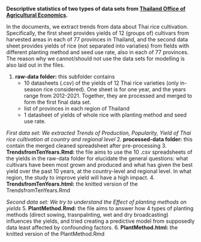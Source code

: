 
 
**Descriptive statistics of two types of data sets from [Thailand Office of Agricultural Economics](https://www.oae.go.th/view/1/%E0%B8%95%E0%B8%B2%E0%B8%A3%E0%B8%B2%E0%B8%87%E0%B9%81%E0%B8%AA%E0%B8%94%E0%B8%87%E0%B8%A3%E0%B8%B2%E0%B8%A2%E0%B8%A5%E0%B8%B0%E0%B9%80%E0%B8%AD%E0%B8%B5%E0%B8%A2%E0%B8%94%E0%B8%82%E0%B9%89%E0%B8%B2%E0%B8%A7%E0%B8%99%E0%B8%B2%E0%B8%9B%E0%B8%B5/TH-TH).**

In the documents, we extract trends from data about Thai rice cultivation. Specifically, the first sheet provides yields of 12 (groups of) cultivars from harvested areas in each of 77 provinces in Thailand, and the second data sheet provides yields of rice (not separated into variaties) from fields with different planting method and seed use rate, also in each of 77 provinces. The reason why we cannot/should not use the data sets for modelling is also laid out in the files.



1. **raw-data folder:** this subfolder contains
   - 10 datasheets (.csv) of the yields of 12 Thai rice varieties (only in-season rice considered). One sheet is for one year, and the years range from 2012-2021. Together, they are processed and merged to form the first final data set.
   - list of provinces in each region of Thailand
   - 1 datasheet of yields of whole rice with planting method and seed use rate. 


*First data set: We extracted Trends of Production, Popularity, Yield of Thai rice cultivation at country and regional level* 
2. **processed-data folder:** this contain the merged cleaned spreadsheet after pre-processing
3. **TrendsfromTenYears.Rmd:** the file aims to use the 10 .csv spreadsheets of the yields in the raw-data folder for elucidate 
the general questions: what cultivars have been most grown and produced and what has given the best yield over the past 10 years, at the country-level and regional level. In what region, the study to improve yield will have a high impact.
4. **TrendsfromTenYears.html:** the knitted version of the TrendsfromTenYears.Rmd

*Second data set: We try to understand the Effect of planting methods on yields*
5. **PlantMethod.Rmd:** the file aims to answer how 4 types of planting methods (direct sowing, trasnpalnting, wet and dry broadcasting) influences the yields, and tried creating a predictive model from supposedly data least affected by confounding factors.
6.  **PlantMethod.html:** the knitted version of the PlantMethod.Rmd
